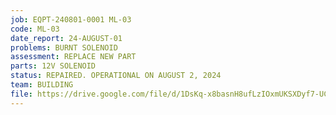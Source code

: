 ```yaml
---
job: EQPT-240801-0001 ML-03
code: ML-03
date_report: 24-AUGUST-01
problems: BURNT SOLENOID
assessment: REPLACE NEW PART
parts: 12V SOLENOID
status: REPAIRED. OPERATIONAL ON AUGUST 2, 2024
team: BUILDING
file: https://drive.google.com/file/d/1DsKq-x8basnH8ufLzIOxmUKSXDyf7-UC/view?usp=sharing
---
```

